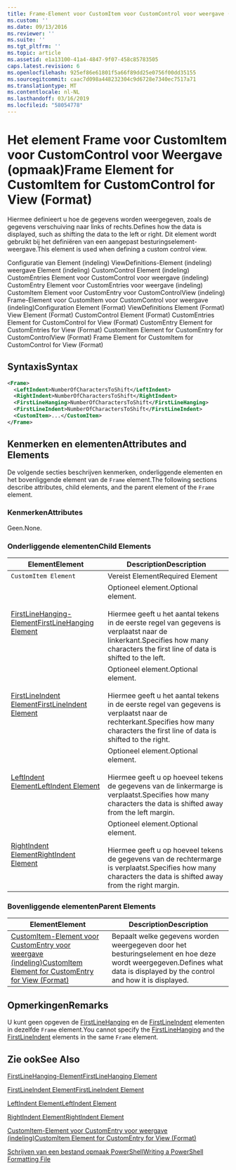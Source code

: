 ```yaml
---
title: Frame-Element voor CustomItem voor CustomControl voor weergave (indeling) | Microsoft Docs
ms.custom: ''
ms.date: 09/13/2016
ms.reviewer: ''
ms.suite: ''
ms.tgt_pltfrm: ''
ms.topic: article
ms.assetid: e1a13100-41a4-4847-9f07-458c85783505
caps.latest.revision: 6
ms.openlocfilehash: 925ef86e61801f5a66f89dd25e0756f00dd35155
ms.sourcegitcommit: caac7d098a448232304c9d6728e7340ec7517a71
ms.translationtype: MT
ms.contentlocale: nl-NL
ms.lasthandoff: 03/16/2019
ms.locfileid: "58054778"
---
```

# <a name="frame-element-for-customitem-for-customcontrol-for-view-format"></a><span data-ttu-id="a437d-102">Het element Frame voor CustomItem voor CustomControl voor Weergave (opmaak)</span><span class="sxs-lookup"><span data-stu-id="a437d-102">Frame Element for CustomItem for CustomControl for View (Format)</span></span>

<span data-ttu-id="a437d-103">Hiermee definieert u hoe de gegevens worden weergegeven, zoals de gegevens verschuiving naar links of rechts.</span><span class="sxs-lookup"><span data-stu-id="a437d-103">Defines how the data is displayed, such as shifting the data to the left or right.</span></span> <span data-ttu-id="a437d-104">Dit element wordt gebruikt bij het definiëren van een aangepast besturingselement-weergave.</span><span class="sxs-lookup"><span data-stu-id="a437d-104">This element is used when defining a custom control view.</span></span>

<span data-ttu-id="a437d-105">Configuratie van Element (indeling) ViewDefinitions-Element (indeling) weergave Element (indeling) CustomControl Element (indeling) CustomEntries Element voor CustomControl voor weergave (indeling) CustomEntry Element voor CustomEntries voor weergave (indeling) CustomItem Element voor CustomEntry voor CustomControlView (indeling) Frame-Element voor CustomItem voor CustomControl voor weergave (indeling)</span><span class="sxs-lookup"><span data-stu-id="a437d-105">Configuration Element (Format) ViewDefinitions Element (Format) View Element (Format) CustomControl Element (Format) CustomEntries Element for CustomControl for View (Format) CustomEntry Element for CustomEntries for View (Format) CustomItem Element for CustomEntry for CustomControlView (Format) Frame Element for CustomItem for CustomControl for View (Format)</span></span>

## <a name="syntax"></a><span data-ttu-id="a437d-106">Syntaxis</span><span class="sxs-lookup"><span data-stu-id="a437d-106">Syntax</span></span>

```xml
<Frame>
  <LeftIndent>NumberOfCharactersToShift</LeftIndent>
  <RightIndent>NumberOfCharactersToShift</RightIndent>
  <FirstLineHanging>NumberOfCharactersToShift</FirstLineHanging>
  <FirstLineIndent>NumberOfCharactersToShift</FirstLineIndent>
  <CustomItem>...</CustomItem>
</Frame>
```

## <a name="attributes-and-elements"></a><span data-ttu-id="a437d-107">Kenmerken en elementen</span><span class="sxs-lookup"><span data-stu-id="a437d-107">Attributes and Elements</span></span>

<span data-ttu-id="a437d-108">De volgende secties beschrijven kenmerken, onderliggende elementen en het bovenliggende element van de `Frame` element.</span><span class="sxs-lookup"><span data-stu-id="a437d-108">The following sections describe attributes, child elements, and the parent element of the `Frame` element.</span></span>

### <a name="attributes"></a><span data-ttu-id="a437d-109">Kenmerken</span><span class="sxs-lookup"><span data-stu-id="a437d-109">Attributes</span></span>

<span data-ttu-id="a437d-110">Geen.</span><span class="sxs-lookup"><span data-stu-id="a437d-110">None.</span></span>

### <a name="child-elements"></a><span data-ttu-id="a437d-111">Onderliggende elementen</span><span class="sxs-lookup"><span data-stu-id="a437d-111">Child Elements</span></span>

|<span data-ttu-id="a437d-112">Element</span><span class="sxs-lookup"><span data-stu-id="a437d-112">Element</span></span>|<span data-ttu-id="a437d-113">Description</span><span class="sxs-lookup"><span data-stu-id="a437d-113">Description</span></span>|
|-------------|-----------------|
|`CustomItem Element`|<span data-ttu-id="a437d-114">Vereist Element</span><span class="sxs-lookup"><span data-stu-id="a437d-114">Required Element</span></span>|
|[<span data-ttu-id="a437d-115">FirstLineHanging-Element</span><span class="sxs-lookup"><span data-stu-id="a437d-115">FirstLineHanging Element</span></span>](./firstlinehanging-element-for-frame-for-customcontrol-for-view-format.md)|<span data-ttu-id="a437d-116">Optioneel element.</span><span class="sxs-lookup"><span data-stu-id="a437d-116">Optional element.</span></span><br /><br /> <span data-ttu-id="a437d-117">Hiermee geeft u het aantal tekens in de eerste regel van gegevens is verplaatst naar de linkerkant.</span><span class="sxs-lookup"><span data-stu-id="a437d-117">Specifies how many characters the first line of data is shifted to the left.</span></span>|
|[<span data-ttu-id="a437d-118">FirstLineIndent Element</span><span class="sxs-lookup"><span data-stu-id="a437d-118">FirstLineIndent Element</span></span>](./firstlineindent-element-for-frame-for-customcontrol-for-view-format.md)|<span data-ttu-id="a437d-119">Optioneel element.</span><span class="sxs-lookup"><span data-stu-id="a437d-119">Optional element.</span></span><br /><br /> <span data-ttu-id="a437d-120">Hiermee geeft u het aantal tekens in de eerste regel van gegevens is verplaatst naar de rechterkant.</span><span class="sxs-lookup"><span data-stu-id="a437d-120">Specifies how many characters the first line of data is shifted to the right.</span></span>|
|[<span data-ttu-id="a437d-121">LeftIndent Element</span><span class="sxs-lookup"><span data-stu-id="a437d-121">LeftIndent Element</span></span>](./leftindent-element-for-frame-for-customcontrol-for-view-format.md)|<span data-ttu-id="a437d-122">Optioneel element.</span><span class="sxs-lookup"><span data-stu-id="a437d-122">Optional element.</span></span><br /><br /> <span data-ttu-id="a437d-123">Hiermee geeft u op hoeveel tekens de gegevens van de linkermarge is verplaatst.</span><span class="sxs-lookup"><span data-stu-id="a437d-123">Specifies how many characters the data is shifted away from the left margin.</span></span>|
|[<span data-ttu-id="a437d-124">RightIndent Element</span><span class="sxs-lookup"><span data-stu-id="a437d-124">RightIndent Element</span></span>](./rightindent-element-for-frame-for-customcontrol-for-view-format.md)|<span data-ttu-id="a437d-125">Optioneel element.</span><span class="sxs-lookup"><span data-stu-id="a437d-125">Optional element.</span></span><br /><br /> <span data-ttu-id="a437d-126">Hiermee geeft u op hoeveel tekens de gegevens van de rechtermarge is verplaatst.</span><span class="sxs-lookup"><span data-stu-id="a437d-126">Specifies how many characters the data is shifted away from the right margin.</span></span>|

### <a name="parent-elements"></a><span data-ttu-id="a437d-127">Bovenliggende elementen</span><span class="sxs-lookup"><span data-stu-id="a437d-127">Parent Elements</span></span>

|<span data-ttu-id="a437d-128">Element</span><span class="sxs-lookup"><span data-stu-id="a437d-128">Element</span></span>|<span data-ttu-id="a437d-129">Description</span><span class="sxs-lookup"><span data-stu-id="a437d-129">Description</span></span>|
|-------------|-----------------|
|[<span data-ttu-id="a437d-130">CustomItem-Element voor CustomEntry voor weergave (indeling)</span><span class="sxs-lookup"><span data-stu-id="a437d-130">CustomItem Element for CustomEntry for View (Format)</span></span>](./customitem-element-for-customentry-for-customcontrol-for-view-format.md)|<span data-ttu-id="a437d-131">Bepaalt welke gegevens worden weergegeven door het besturingselement en hoe deze wordt weergegeven.</span><span class="sxs-lookup"><span data-stu-id="a437d-131">Defines what data is displayed by the control and how it is displayed.</span></span>|

## <a name="remarks"></a><span data-ttu-id="a437d-132">Opmerkingen</span><span class="sxs-lookup"><span data-stu-id="a437d-132">Remarks</span></span>

<span data-ttu-id="a437d-133">U kunt geen opgeven de [FirstLineHanging](./firstlinehanging-element-for-frame-for-customcontrol-for-view-format.md) en de [FirstLineIndent](./firstlineindent-element-for-frame-for-customcontrol-for-view-format.md) elementen in dezelfde `Frame` element.</span><span class="sxs-lookup"><span data-stu-id="a437d-133">You cannot specify the [FirstLineHanging](./firstlinehanging-element-for-frame-for-customcontrol-for-view-format.md) and the [FirstLineIndent](./firstlineindent-element-for-frame-for-customcontrol-for-view-format.md) elements in the same `Frame` element.</span></span>

## <a name="see-also"></a><span data-ttu-id="a437d-134">Zie ook</span><span class="sxs-lookup"><span data-stu-id="a437d-134">See Also</span></span>

[<span data-ttu-id="a437d-135">FirstLineHanging-Element</span><span class="sxs-lookup"><span data-stu-id="a437d-135">FirstLineHanging Element</span></span>](./firstlinehanging-element-for-frame-for-customcontrol-for-view-format.md)

[<span data-ttu-id="a437d-136">FirstLineIndent Element</span><span class="sxs-lookup"><span data-stu-id="a437d-136">FirstLineIndent Element</span></span>](./firstlineindent-element-for-frame-for-customcontrol-for-view-format.md)

[<span data-ttu-id="a437d-137">LeftIndent Element</span><span class="sxs-lookup"><span data-stu-id="a437d-137">LeftIndent Element</span></span>](./leftindent-element-for-frame-for-customcontrol-for-view-format.md)

[<span data-ttu-id="a437d-138">RightIndent Element</span><span class="sxs-lookup"><span data-stu-id="a437d-138">RightIndent Element</span></span>](./rightindent-element-for-frame-for-customcontrol-for-view-format.md)

[<span data-ttu-id="a437d-139">CustomItem-Element voor CustomEntry voor weergave (indeling)</span><span class="sxs-lookup"><span data-stu-id="a437d-139">CustomItem Element for CustomEntry for View (Format)</span></span>](./customitem-element-for-customentry-for-customcontrol-for-view-format.md)

[<span data-ttu-id="a437d-140">Schrijven van een bestand opmaak PowerShell</span><span class="sxs-lookup"><span data-stu-id="a437d-140">Writing a PowerShell Formatting File</span></span>](./writing-a-powershell-formatting-file.md)
